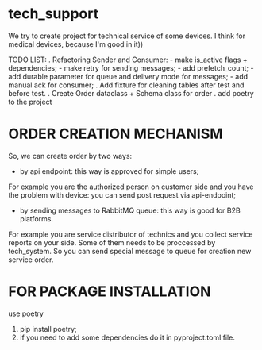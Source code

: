 # tech_support
We try to create project for technical service of some devices. I think for medical devices, because I'm good in it))

TODO LIST:
. Refactoring Sender and Consumer:
    - make is_active flags + dependencies;
    - make retry for sending messages;
    - add prefetch_count;
    - add durable parameter for queue and delivery mode for messages;
    - add manual ack for consumer;
. Add fixture for cleaning tables after test and before test.
. Create Order dataclass + Schema class for order
. add poetry to the project


# ORDER CREATION MECHANISM
So, we can create order by two ways:
- by api endpoint: this way is approved for simple users;

For example you are the authorized person on customer side and you have the problem with device: you can send post 
request via api-endpoint;

- by sending messages to RabbitMQ queue: this way is good for B2B platforms.

For example you are service distributor of technics and you collect service reports on your side. Some of them needs
to be proccessed by tech_system. So you can send special message to queue for creation new service order.

# FOR PACKAGE INSTALLATION
use poetry
1. pip install poetry;
2. if you need to add some dependencies do it in pyproject.toml file.
